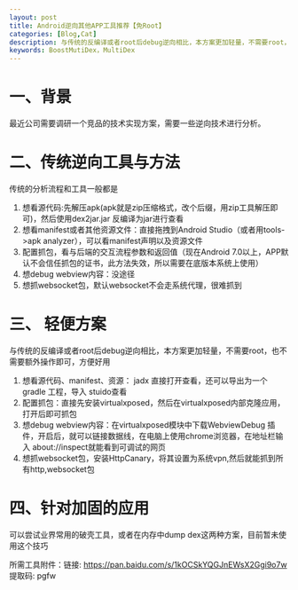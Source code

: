```yaml
---
layout: post
title: Android逆向其他APP工具推荐【免Root】
categories: [Blog,Cat]
description: 与传统的反编译或者root后debug逆向相比，本方案更加轻量，不需要root，也不需要额外操作即可，方便好用
keywords: BoostMutiDex，MultiDex
---
```


# 一、背景

最近公司需要调研一个竞品的技术实现方案，需要一些逆向技术进行分析。

# 二、传统逆向工具与方法

传统的分析流程和工具一般都是

1. 想看源代码:先解压apk(apk就是zip压缩格式，改个后缀，用zip工具解压即可)，然后使用dex2jar.jar 反编译为jar进行查看
2. 想看manifest或者其他资源文件：直接拖拽到Android Studio（或者用tools->apk analyzer），可以看manifest声明以及资源文件
3. 配置抓包，看与后端的交互流程参数和返回值（现在Android 7.0以上，APP默认不会信任抓包的证书，此方法失效，所以需要在底版本系统上使用）
4. 想debug webview内容：没途径
5. 想抓websocket包，默认websocket不会走系统代理，很难抓到

# 三、 轻便方案


与传统的反编译或者root后debug逆向相比，本方案更加轻量，不需要root，也不需要额外操作即可，方便好用

1. 想看源代码、manifest、资源：  jadx 直接打开查看，还可以导出为一个gradle 工程，导入 stuido查看
2. 配置抓包：直接先安装virtualxposed，然后在virtualxposed内部克隆应用，打开后即可抓包
3. 想debug webview内容：在virtualxposed模块中下载WebviewDebug 插件，开启后，就可以链接数据线，在电脑上使用chrome浏览器，在地址栏输入 about://inspect就能看到可调试的网页
4. 想抓websocket包，安装HttpCanary，将其设置为系统vpn,然后就能抓到所有http,websocket包

# 四、针对加固的应用

可以尝试业界常用的破壳工具，或者在内存中dump dex这两种方案，目前暂未使用这个技巧





所需工具附件：链接: https://pan.baidu.com/s/1kOCSkYQGJnEWsX2Ggi9o7w 提取码: pgfw 